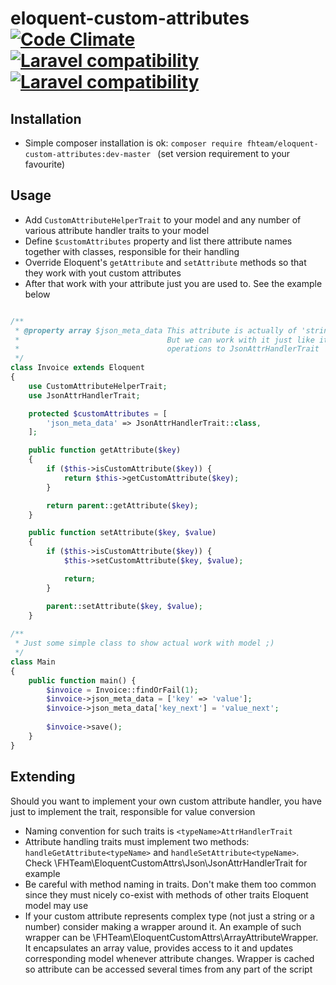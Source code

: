 eloquent-custom-attributes [![Code Climate](https://codeclimate.com/github/fhteam/eloquent-custom-attributes/badges/gpa.svg)](https://codeclimate.com/github/fhteam/eloquent-custom-attributes) [![Laravel compatibility](https://img.shields.io/badge/laravel-4-green.svg)](http://laravel.com/) [![Laravel compatibility](https://img.shields.io/badge/laravel-5-green.svg)](http://laravel.com/)
============


Installation
------------

 - Simple composer installation is ok: ```composer require fhteam/eloquent-custom-attributes:dev-master ```
 (set version requirement to your favourite)
 
Usage
------------

 - Add `CustomAttributeHelperTrait` to your model and any number of various attribute handler traits to your model
 - Define `$customAttributes` property and list there attribute names together with classes, responsible for their
    handling
 - Override Eloquent's `getAttribute` and `setAttribute` methods so that they work with yout custom attributes
 - After that work with your attribute just you are used to. See the example below

```php

/**
 * @property array $json_meta_data This attribute is actually of 'string' type in database and in model. 
 *                                 But we can work with it just like it is array delegating all underlying 
 *                                 operations to JsonAttrHandlerTrait
 */
class Invoice extends Eloquent
{
    use CustomAttributeHelperTrait;
    use JsonAttrHandlerTrait;

    protected $customAttributes = [
        'json_meta_data' => JsonAttrHandlerTrait::class,
    ];

    public function getAttribute($key)
    {
        if ($this->isCustomAttribute($key)) {
            return $this->getCustomAttribute($key);
        }

        return parent::getAttribute($key);
    }

    public function setAttribute($key, $value)
    {
        if ($this->isCustomAttribute($key)) {
            $this->setCustomAttribute($key, $value);

            return;
        }

        parent::setAttribute($key, $value);
    }
    
/**
 * Just some simple class to show actual work with model ;)
 */
class Main
{
    public function main() {
        $invoice = Invoice::findOrFail(1);
        $invoice->json_meta_data = ['key' => 'value'];
        $invoice->json_meta_data['key_next'] = 'value_next';
        
        $invoice->save();
    }
}
```

Extending
------------

Should you want to implement your own custom attribute handler, you have just to implement the trait, responsible for
value conversion

 - Naming convention for such traits is `<typeName>AttrHandlerTrait`
 - Attribute handling traits must implement two methods: `handleGetAttribute<typeName>` and `handleSetAttribute<typeName>`.
 Check \FHTeam\EloquentCustomAttrs\Json\JsonAttrHandlerTrait for example
 - Be careful with method naming in traits. Don't make them too common since they must nicely co-exist with methods
 of other traits Eloquent model may use
 - If your custom attribute represents complex type (not just a string or a number) consider making a wrapper around it. An 
 example of such wrapper can be \FHTeam\EloquentCustomAttrs\ArrayAttributeWrapper. It encapsulates an array value,
 provides access to it and updates corresponding model whenever attribute changes. Wrapper is cached so attribute can be 
 accessed several times from any part of the script